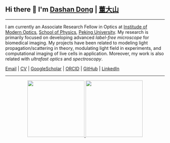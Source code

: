 ## Hi there 👋 I'm <a href="https://dashandong.github.io" title="HomePage">Dashan Dong</a> | <a href="https://translate.google.com/details?sl=zh-CN&tl=en&text=董%20大%20山&op=translate" title="HomePage">董大山</a>
***
I am currently an Associate Research Fellow in Optics at [Institude of Modern Optics](http://optics.pku.edu.cn), [School of Physics](http://english.phy.pku.edu.cn), [Peking University](https://english.pku.edu.cn). My research is primarily focused on developing advanced _label-free microscope_ for biomedical imaging. My projects have been related to modeling light propagation/scattering in theory, modulating light field in experiments, and computational imaging of live cells in application. Moreover, my work is also related with _ultrafast optics_ and _spectroscopy_.

[Email](mailto:ddsh0205@gmail.com) | [CV](https://dashandong.github.io/cv/) | [GoogleScholar](https://scholar.google.com/citations?hl=en&user=cn5zJPMAAAAJ) | [ORCID](https://orcid.org/0000-0002-6135-2849) | [GitHub](https://github.com/dashandong) | [LinkedIn](https://www.linkedin.com/in/dong-dashan-231825102)
***
<div align="center">
  <a href="https://github.com/dashandong">
  <img height="180em" src="https://github-readme-stats.vercel.app/api?username=dashandong&show_icons=true&theme=dracula&include_all_commits=true&count_private=true"/>
  <img height="180em" src="https://github-readme-stats.vercel.app/api/top-langs/?username=dashandong&layout=compact&langs_count=7&theme=dracula"/>
</div>
